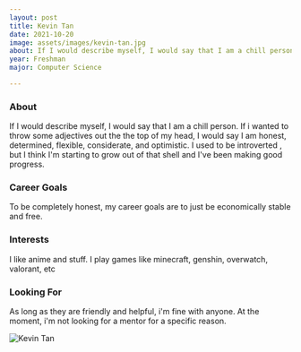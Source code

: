 ```yaml
---
layout: post
title: Kevin Tan 
date: 2021-10-20
image: assets/images/kevin-tan.jpg
about: If I would describe myself, I would say that I am a chill person. If i wanted to throw some adjectives out the the top of my head, I would say I am honest, determined, flexible, considerate, and optimistic. I used to be introverted , but I think I'm starting to grow out of that shell and I've been making good progress.
year: Freshman
major: Computer Science

---
```


### About

If I would describe myself, I would say that I am a chill person. If i wanted to throw some adjectives out the the top of my head, I would say I am honest, determined, flexible, considerate, and optimistic. I used to be introverted , but I think I'm starting to grow out of that shell and I've been making good progress.

### Career Goals

To be completely honest, my career goals are to just be economically stable and free.

### Interests

I like anime and stuff. I play games like minecraft, genshin, overwatch, valorant, etc

### Looking For

As long as they are friendly and helpful, i'm fine with anyone. At the moment, i'm not looking for a mentor for a specific reason.

<div class="text-center my-5">
    <img src="https://sase-drexel.github.io/mentorship-2021/kevin-tan.jpg" alt="Kevin Tan" class="rounded post-img" />
</div>
